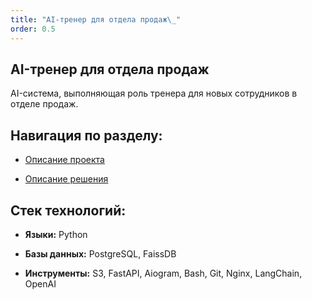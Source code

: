```yaml
---
title: "AI-тренер для отдела продаж\_"
order: 0.5
---
```


## AI-тренер для отдела продаж

AI-система, выполняющая роль тренера для новых сотрудников в отделе продаж.

## **Навигация по разделу:**

-  [Описание проекта](./about.md)

-  [Описание решения](./tutor.md)

## **Стек технологий:**

-  **Языки:** Python

-  **Базы данных:** PostgreSQL, FaissDB

-  **Инструменты:** S3, FastAPI, Aiogram, Bash, Git, Nginx, LangChain, OpenAI
